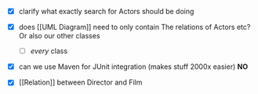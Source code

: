 - [x] clarify what exactly search for Actors should be doing
- [x] does [[UML Diagram]] need to only contain The relations of Actors etc? Or also our other classes
	- [ ] _every_ class
- [x] can we use Maven for JUnit integration (makes stuff 2000x easier) **NO**
- [x] [[Relation]] between Director and Film

